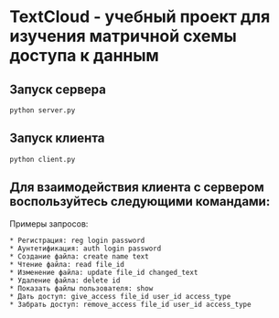 # TextCloud - учебный проект для изучения матричной схемы доступа к данным #
## Запуск сервера ##
    python server.py
## Запуск клиента ##
    python client.py
## Для взаимодействия клиента с сервером воспользуйтесь следующими командами: ##
Примеры запросов:

    * Регистрация: reg login password
    * Аунтетификация: auth login password
    * Создание файла: create name text
    * Чтение файла: read file_id
    * Изменение файла: update file_id changed_text
    * Удаление файла: delete id
    * Показать файлы пользователя: show
    * Дать доступ: give_access file_id user_id access_type
    * Забрать доступ: remove_access file_id user_id access_type
